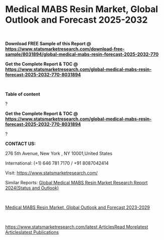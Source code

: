 <h1>Medical MABS Resin Market, Global Outlook and Forecast 2025-2032</h1><br/><p><strong>Download FREE Sample of this Report @ <a href="https://www.statsmarketresearch.com/download-free-sample/8031894/global-medical-mabs-resin-forecast-2025-2032-770">https://www.statsmarketresearch.com/download-free-sample/8031894/global-medical-mabs-resin-forecast-2025-2032-770</a></strong></p>
 
 
 
 <div><b>Get the Complete Report & TOC @ <a href="https://www.statsmarketresearch.com/global-medical-mabs-resin-forecast-2025-2032-770-8031894">https://www.statsmarketresearch.com/global-medical-mabs-resin-forecast-2025-2032-770-8031894</a></b></div>
 
 
 
 <p><br />
 
 <b>Table of content</b></p>
 
 
 
 <p>? </p>
 
 
 
 <div><b>Get the Complete Report & TOC @ <a href="https://www.statsmarketresearch.com/global-medical-mabs-resin-forecast-2025-2032-770-8031894">https://www.statsmarketresearch.com/global-medical-mabs-resin-forecast-2025-2032-770-8031894</a></b></div>
 
 
 
 <p>? </p>
 
 
 
 <p><b>CONTACT US:</b><br />
 
 276 5th Avenue, New York , NY 10001,United States<br />
 
 International: (+1) 646 781 7170 / +91 8087042414<br />
 
 Visit: <a href="https://www.statsmarketresearch.com/">https://www.statsmarketresearch.com/</a><br />
 
 Similar Reports: <a href="https://www.statsmarketresearch.com/global-medical-mabs-resin-forecast-2025-2032-770-8031894">Global Medical MABS Resin Market Research Report 2024(Status and Outlook)</a><br />
 
 <br />
 
 <a href="https://www.statsmarketresearch.com/global-medical-mabs-resin-forecast-2025-2032-770-8031894">Medical MABS Resin Market, Global Outlook and Forecast 2023-2029</a><br />
 
 <br />
 
 <a href="https://gyeongbokgung.com">https://www.statsmarketresearch.com/</a><a href="https://hallyeomaritime.com">latest Articles</a><a href="https://jingwansa.com">Read More</a><a href="https://nguoiviet.jp/">latest Articles</a><a href="https://www.intelmarketresearch.com/">latest Publications</a></p>